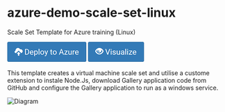 # azure-demo-scale-set-linux
Scale Set Template for Azure training (Linux)

[![Deploy to Azure](/Images/azure_deploy.png)](https://portal.azure.com/#create/Microsoft.Template/uri/https%3A%2F%2Fraw.githubusercontent.com%2FANS-Bootcamp%2Fazure-demo-scale-set-linux%2Fmaster%2Fazuredeploy.json)
[![Deploy to Azure](/Images/azure_view.png)](http://armviz.io/#/?load=https%3A%2F%2Fraw.githubusercontent.com%2FANS-Bootcamp%2Fazure-demo-scale-set-linux%2Fmaster%2Fazuredeploy.json)

This template creates a virtual machine scale set and utilise a custome extension to instale Node.Js, download Gallery application code from GitHub and configure the Gallery application to run as a windows service. 

![Diagram](/Images/ScaleSet–FileViewer.jpg)